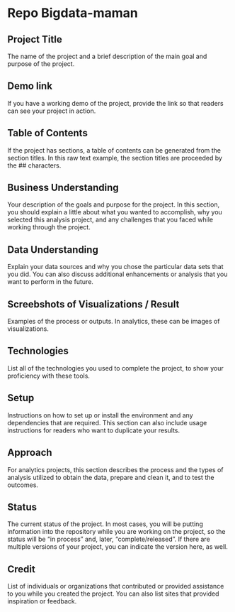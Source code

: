 # Repo Bigdata-maman

## Project Title
The name of the project and a brief description of the main goal and purpose of the project.

## Demo link
If you have a working demo of the project, provide the link so that readers can see your project in action.

## Table of Contents
If the project has sections, a table of contents can be generated from the section titles. In this raw text example, the section titles are proceeded by the ## characters.

## Business Understanding
Your description of the goals and purpose for the project. In this section, you should explain a little about what you wanted to accomplish, why you selected this analysis project, and any challenges that you faced while working through the project.

## Data Understanding
Explain your data sources and why you chose the particular data sets that you did. You can also discuss additional enhancements or analysis that you want to perform in the future.

## Screebshots of Visualizations /  Result
Examples of the process or outputs. In analytics, these can be images of visualizations.

## Technologies
List all of the technologies you used to complete the project, to show your proficiency with these tools.

## Setup
Instructions on how to set up or install the environment and any dependencies that are required. This section can also include usage instructions for readers who want to duplicate your results.

## Approach
For analytics projects, this section describes the process and the types of analysis utilized to obtain the data, prepare and clean it, and to test the outcomes.

## Status
The current status of the project. In most cases, you will be putting information into the repository while you are working on the project, so the status will be “in process” and, later, “complete/released”. If there are multiple versions of your project, you can indicate the version here, as well.

## Credit
List of individuals or organizations that contributed or provided assistance to you while you created the project. You can also list sites that provided inspiration or feedback.
